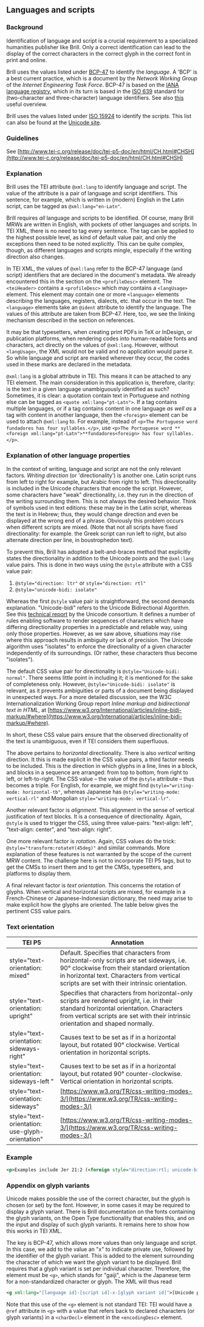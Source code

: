 ## Languages and scripts

### Background

Identification of language and script is a crucial requirement to a specialized humanities publisher like Brill. Only a correct identification can lead to the display of the correct characters in the correct glyph in the correct font in print and online.

Brill uses the values listed under [BCP-47](https://tools.ietf.org/html/bcp47) to identify the _language_. A 'BCP' is a best current practice, which is a document by the _Network Working Group_ of the _Internet Engineering Task Force_. BCP-47 is based on the [IANA language registry](https://www.iana.org/assignments/language-subtag-registry/language-subtag-registry), which in its turn is based in the [ISO 639](http://www.iso.org/iso/catalogue_detail?csnumber=39534) standard for (two-character and three-character) language identifiers. See also [this](https://www.loc.gov/standards/iso639-2/php/code_list.php) useful overview.

Brill uses the values listed under [ISO 15924](https://www.iso.org/standard/29546.html) to identify the _scripts_. This list can also be found at the [Unicode site](http://unicode.org/iso15924/iso15924-codes.html).

### Guidelines

See [http://www.tei-c.org/release/doc/tei-p5-doc/en/html/CH.html#CHSH](http://www.tei-c.org/release/doc/tei-p5-doc/en/html/CH.html#CHSH)

### Explanation

Brill uses the TEI attribute `@xml:lang` to identify language and script. The value of the attribute is a pair of language and script identifiers. This sentence, for example, which is written in (modern) English in the Latin script, can be tagged as `@xml:lang="en-Latn"`.

Brill requires _all_ language and scripts to be identified. Of course, many Brill MRWs are written in English, with pockets of other languages and scripts. In TEI XML, there is no need to tag every sentence. The tag can be applied to the highest possible level, as kind of default value pair, and only the exceptions then need to be noted explicitly. This can be quite complex, though, as different languages and scripts mingle, especially if the writing direction also changes.

In TEI XML, the values of `@xml:lang` refer to the BCP-47 language (and script) identifiers that are declared in the document's metadata. We already encountered this in the section on the `<profileDesc>` element. The `<teiHeader>` contains a `<profileDesc>` which may contains a `<langUsage>` element. This element may contain one or more `<language>` elements describing the languages, registers, dialects, etc. that occur in the text. The `<language>` elements take an `@ident` attribute to identify the language. The values of this attribute are taken from BCP-47. Here, too, we see the linking mechanism described in the section on references.

It may be that typesetters, when creating print PDFs in TeX or InDesign, or publication platforms, when rendering codes into human-readable fonts and characters, act directly on the values of `@xml:lang`. However, without `<langUsage>`, the XML would not be valid and no application would parse it. So while language and script are marked wherever they occur, the codes used in these marks are declared in the metadata.

`@xml:lang` is a global attribute in TEI. This means it can be attached to any TEI element. The main consideration in this application is, therefore, clarity: is the text in a given language unambiguously identified as such? Sometimes, it is clear: a quotation contain text in Portuguese and nothing else can be tagged as `<quote xml:lang="pt-Latn">`. If a tag contains multiple languages, or if a tag contains content in one language *as well as* a tag with content in another language, then the `<foreign>` element can be used to attach `@xml:lang` to. For example, instead of `<p>The Portuguese word fundadores has four syllables.</p>`, use `<p>The Portuguese word **<foreign xml:lang="pt-Latn">**fundadores<foreign> has four syllables.</p>`.

### Explanation of other language properties

In the context of writing, language and script are not the only relevant factors. _Writing direction_ (or 'directionality') is another one. Latin script runs from left to right for example, but Arabic from right to left. This directionality is included in the Unicode characters that encode the script. However, some characters have "weak" directionality, i.e. they run in the direction of the writing surrounding them. This is not always the desired behavior. Think of symbols used in text editions: these may be in the Latin script, whereas the text is in Hebrew; thus, they would change direction and even be displayed at the wrong end of a phrase. Obviously this problem occurs when different scripts are mixed. (Note that not all scripts have fixed directionality: for example. the Greek script can run left to right, but also alternate direction per line, in boustrophedon text).

To prevent this, Brill has adopted a belt-and-braces method that explicitly states the directionality in addition to the Unicode points and the `@xml:lang` value pairs. This is done in two ways using the `@style` attribute with a CSS value pair:

1. `@style="direction: ltr"` or `style="direction: rtl"`
2. `@style="unicode-bidi: isolate"`

Whereas the first `@style` value pair is straightforward, the second demands explanation. "Unicode-bidi" refers to the Unicode Bidirectional Algorithm. See this [technical report](http://unicode.org/reports/tr9/) by the Unicode consortium. It defines a number of rules enabling software to render sequences of characters which have differing directionality properties in a predictable and reliable way, using only those properties. However, as we saw above, situations may rise where this approach results in ambiguity or lack of precision. The Unicode algorithm uses "isolates" to enforce the directionality of a given character independently of its surroundings. (Or rather, these characters thus become "isolates").

The default CSS value pair for directionality is `@style="Unicode-bidi: normal"`. There seems little point in including it; it is mentioned for the sake of completeness only. However, `@style="Unicode-bidi: isolate"` is relevant, as it prevents ambiguities or parts of a document being displayed in unexpected ways. For a more detailed discussion, see the W3C Internationalization Working Group report _Inline markup and bidirectional text in HTML_, at [https://www.w3.org/International/articles/inline-bidi-markup/#where](https://www.w3.org/International/articles/inline-bidi-markup/#where).

In short, these CSS value pairs ensure that the observed directionality of the text is unambiguous, even if TEI considers them superfluous.

The above pertains to _horizontal_ directionality. There is also _vertical_ writing direction. It this is made explicit in the CSS value pairs, a third factor needs to be included. This is the direction in which glyphs in a line, lines in a block, and blocks in a sequence are arranged: from top to bottom, from right to left, or left-to-right. The CSS value – the value of the `@style` attribute – thus becomes a triple. For English, for example, we might find `@style="writing-mode: horizontal-tb"`, whereas Japanese has `@style="writing-mode: vertical-rl"` and Mongolian `style="writing-mode: vertical-lr"`.

Another relevant factor is _alignment_. This alignment in the sense of vertical justification of text blocks. It is a consequence of directionality. Again, `@style` is used to trigger the CSS, using three value-pairs: "text-align: left", "text-align: center", and "text-align: right".

One more relevant factor is _rotation_. Again, CSS values do the trick: `@style="transform:rotateY(45deg)"` and similar commands. More explanation of these features is not warranted by the scope of the current MRW content. The challenge here is not to incorporate TEI P5 tags, but to get the CMSs to insert them and to get the CMSs, typesetters, and platforms to display them.

A final relevant factor is _text orientation_. This concerns the rotation of glyphs. When vertical and horizontal scripts are mixed, for example in a French-Chinese or Japanese-Indonesian dictionary, the need may arise to make explicit how the glyphs are oriented. The table below gives the pertinent CSS value pairs.

### Text orientation

| **TEI P5** | **Annotation** |
| ----- | ----- |
| style="text-orientation: mixed" | Default. Specifies that characters from horizontal-only scripts are set sideways, i.e. 90° clockwise from their standard orientation in horizontal text. Characters from vertical scripts are set with their intrinsic orientation. |
| style="text-orientation: upright" | Specifies that characters from horizontal-only scripts are rendered upright, i.e. in their standard horizontal orientation. Characters from vertical scripts are set with their intrinsic orientation and shaped normally. |
| style="text-orientation: sideways-right" | Causes text to be set as if in a horizontal layout, but rotated 90° clockwise. Vertical orientation in horizontal scripts. |
| style="text-orientation: sideways-left " | Causes text to be set as if in a horizontal layout, but rotated 90° counter-clockwise. Vertical orientation in horizontal scripts. |
| style="text-orientation: sideways" | [https://www.w3.org/TR/css-writing-modes-3/](https://www.w3.org/TR/css-writing-modes-3/) |
| style="text-orientation: use-glyph-orientation" | [https://www.w3.org/TR/css-writing-modes-3/](https://www.w3.org/TR/css-writing-modes-3/) |

### Example
```xml
<p>Examples include Jer 21:2 (<foreign style="direction:rtl; unicode-bidi:embed;" xml:lang="he-Hebr">נְבוּכַדְרֶאצַּרמֶלֶךְ־בָּבֶל</foreign> "Nebuchadrezzar, king of Babylon" instead of βασιλεὺς Βαβυλῶνος "King of Babylon") and Jer 26[33]:22 (<foreign style="direction:rtl; unicode-bidi:embed;" xml:lang="he-Hebr">הַמֶּלֶךְיְהֹויָקִים</foreign> "Jehoiachim, the king" instead of ὁ βασιλεὺς "the king").</p>
```

### Appendix on glyph variants

Unicode makes possible the use of the correct character, but the glyph is chosen (or set) by the font. However, in some cases it may be required to display a glyph variant. There is Brill documentation on the fonts containing the glyph variants, on the Open Type functionality that enables this, and on the input and display of such glyph variants. It remains here to show how this works in TEI XML.

The key is BCP-47, which allows more values than only language and script. In this case, we add to the value an "x" to indicate private use, followed by the identifier of the glyph variant. This is added to the element surrounding the character of which we want the glyph variant to be displayed. Brill requires that a glyph variant is set per individual character. Therefore, the element must be `<g>`, which stands for "gaiji", which is the Japanese term for a non-standardized character or glyph. The XML will thus read
```xml
<g xml:lang="[language id]-[script id]-x-[glyph variant id]">[Unicode point]</g>
```
Note that this use of the `<g>` element is not standard TEI: TEI would have a `@ref` attribute in `<g>` with a value that refers back to declared characters (or glyph variants) in a `<charDecl>` element in the `<encodingDesc>` element.
